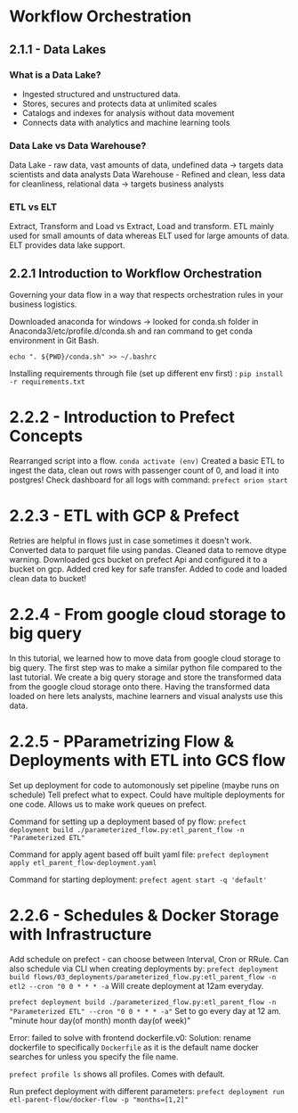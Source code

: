 # Workflow Orchestration

## 2.1.1 - Data Lakes

### What is a Data Lake?
* Ingested structured and unstructured data. 
* Stores, secures and protects data at unlimited scales
* Catalogs and indexes for analysis without data movement
* Connects data with analytics and machine learning tools

### Data Lake vs Data Warehouse?
Data Lake - raw data, vast amounts of data, undefined data -> targets data scientists and data analysts
Data Warehouse - Refined and clean, less data for cleanliness, relational data -> targets business analysts

### ETL vs ELT
Extract, Transform and Load vs Extract, Load and transform.
ETL mainly used for small amounts of data whereas ELT used for large amounts of data.
ELT provides data lake support.

## 2.2.1 Introduction to Workflow Orchestration

Governing your data flow in a way that respects orchestration rules in your business logistics.

Downloaded anaconda for windows -> looked for conda.sh folder in Anaconda3/etc/profile.d/conda.sh and ran command to get conda environment in Git Bash.

`echo ". ${PWD}/conda.sh" >> ~/.bashrc`

Installing requirements through file (set up different env first) :
`pip install -r requirements.txt`


# 2.2.2 - Introduction to Prefect Concepts
Rearranged script into a flow. 
`conda activate (env)`
Created a basic ETL to ingest the data, clean out rows with passenger count of 0, and load it into postgres!
Check dashboard for all logs with command:
`prefect orion start`

# 2.2.3 - ETL with GCP & Prefect
Retries are helpful in flows just in case sometimes it doesn't work. 
Converted data to parquet file using pandas.
Cleaned data to remove dtype warning.
Downloaded gcs bucket on prefect Api and configured it to a bucket on gcp. Added cred key for safe transfer.
Added to code and loaded clean data to bucket!

# 2.2.4 - From google cloud storage to big query
In this tutorial, we learned how to move data from google cloud storage to big query.
The first step was to make a similar python file compared to the last tutorial. 
We create a big query storage and store the transformed data from the google cloud storage onto there.
Having the transformed data loaded on here lets analysts, machine learners and visual analysts use this data.

# 2.2.5 - PParametrizing Flow & Deployments with ETL into GCS flow
Set up deployment for code to automonously set pipeline (maybe runs on schedule)
Tell prefect what to expect. Could have multiple deployments for one code.
Allows us to make work queues on prefect.

Command for setting up a deployment based of py flow:
`prefect deployment build ./parameterized_flow.py:etl_parent_flow -n "Parameterized ETL"`

Command for apply agent based off built yaml file:
`prefect deployment apply etl_parent_flow-deployment.yaml`

Command for starting deployment:
`prefect agent start -q 'default'`

# 2.2.6 - Schedules & Docker Storage with Infrastructure
Add schedule on prefect - can choose between Interval, Cron or RRule.
Can also schedule via CLI when creating deployments by:
`prefect deployment build flows/03_deployments/parameterized_flow.py:etl_parent_flow -n etl2 --cron "0 0 * * * -a`
Will create deployment at 12am everyday.

`prefect deployment build ./parameterized_flow.py:etl_parent_flow -n "Parameterized ETL" --cron "0 0 * * * -a"` 
Set to go every day at 12 am.
"minute hour day(of month) month day(of week)"

Error: failed to solve with frontend dockerfile.v0:
Solution: rename dockerfile to specifically `Dockerfile` as it is the default name docker searches for unless you specify the file name.

`prefect profile ls`
shows all profiles. Comes with default. 

Run prefect deployment with different parameters:
`prefect deployment run etl-parent-flow/docker-flow -p "months=[1,2]"`
